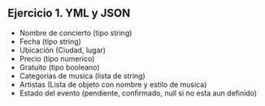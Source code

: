 ## Ejercicio 1. YML y JSON
- Nombre de concierto (tipo string)
- Fecha (tipo string)
- Ubicación (Ciudad, lugar)
- Precio (tipo numerico)
- Gratuito (tipo booleano)
- Categorias de musica (lista de string)
- Artistas (Lista de objeto con nombre y estilo de musica)
- Estado del evento (pendiente, confirmado, null si no esta aun definido)